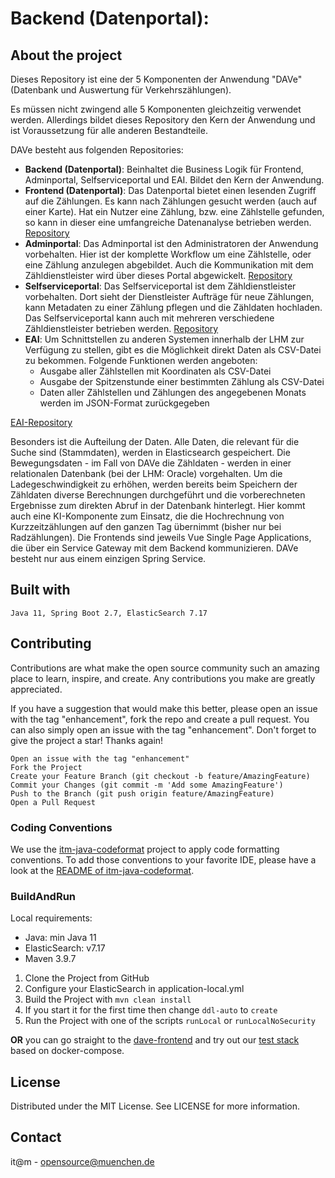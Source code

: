 # Backend (Datenportal):

## About the project

Dieses Repository ist eine der 5 Komponenten der Anwendung "DAVe" (Datenbank und Auswertung für Verkehrszählungen).

Es müssen nicht zwingend alle 5 Komponenten gleichzeitig verwendet werden. Allerdings bildet dieses Repository den Kern der Anwendung und ist Voraussetzung für alle anderen Bestandteile.

DAVe besteht aus folgenden Repositories:

* **Backend (Datenportal)**: Beinhaltet die Business Logik für Frontend, Adminportal, Selfserviceportal und EAI. Bildet den Kern der Anwendung.
* **Frontend (Datenportal)**: Das Datenportal bietet einen lesenden Zugriff auf die Zählungen. Es kann nach Zählungen gesucht werden (auch auf einer Karte). Hat ein Nutzer eine Zählung, bzw. eine Zählstelle gefunden, so kann in dieser eine umfangreiche Datenanalyse betrieben werden. [Repository](https://github.com/it-at-m/dave-frontend)
* **Adminportal**: Das Adminportal ist den Administratoren der Anwendung vorbehalten. Hier ist der komplette Workflow um eine Zählstelle, oder eine Zählung anzulegen abgebildet. Auch die Kommunikation mit dem Zähldienstleister wird über dieses Portal abgewickelt. [Repository](https://github.com/it-at-m/dave-admin-portal)
* **Selfserviceportal**: Das Selfserviceportal ist dem Zähldienstleister vorbehalten. Dort sieht der Dienstleister Aufträge für neue Zählungen, kann Metadaten zu einer Zählung pflegen und die Zähldaten hochladen. Das Selfserviceportal kann auch mit mehreren verschiedene Zähldienstleister betrieben werden. [Repository](https://github.com/it-at-m/dave-selfservice-portal)
* **EAI**: Um Schnittstellen zu anderen Systemen innerhalb der LHM zur Verfügung zu stellen, gibt es die Möglichkeit direkt Daten als CSV-Datei zu bekommen. Folgende Funktionen werden angeboten:
	* Ausgabe aller Zählstellen mit Koordinaten als CSV-Datei
	* Ausgabe der Spitzenstunde einer bestimmten Zählung als CSV-Datei
	* Daten aller Zählstellen und Zählungen des angegebenen Monats werden im JSON-Format zurückgegeben

[EAI-Repository](https://github.com/it-at-m/dave-eai)

Besonders ist die Aufteilung der Daten. Alle Daten, die relevant für die Suche sind (Stammdaten), werden in Elasticsearch gespeichert. Die Bewegungsdaten - im Fall von DAVe die Zähldaten - werden in einer relationalen Datenbank (bei der LHM: Oracle) vorgehalten. Um die Ladegeschwindigkeit zu erhöhen, werden bereits beim Speichern der Zähldaten diverse Berechnungen durchgeführt und die vorberechneten Ergebnisse zum direkten Abruf in der Datenbank hinterlegt. Hier kommt auch eine KI-Komponente zum Einsatz, die die Hochrechnung von Kurzzeitzählungen auf den ganzen Tag übernimmt (bisher nur bei Radzählungen).
Die Frontends sind jeweils Vue Single Page Applications, die über ein Service Gateway mit dem Backend kommunizieren. DAVe besteht nur aus einem einzigen Spring Service.


## Built with
    Java 11, Spring Boot 2.7, ElasticSearch 7.17

## Contributing

Contributions are what make the open source community such an amazing place to learn, inspire, and create. Any contributions you make are greatly appreciated.

If you have a suggestion that would make this better, please open an issue with the tag "enhancement", fork the repo and create a pull request. You can also simply open an issue with the tag "enhancement". Don't forget to give the project a star! Thanks again!

    Open an issue with the tag "enhancement"
    Fork the Project
    Create your Feature Branch (git checkout -b feature/AmazingFeature)
    Commit your Changes (git commit -m 'Add some AmazingFeature')
    Push to the Branch (git push origin feature/AmazingFeature)
    Open a Pull Request

### Coding Conventions

We use the [itm-java-codeformat](https://github.com/it-at-m/itm-java-codeformat) project to apply code formatting conventions.
To add those conventions to your favorite IDE, please have a look at the [README of itm-java-codeformat](https://github.com/it-at-m/itm-java-codeformat#verwendung).

### BuildAndRun
Local requirements:
- Java: min Java 11
- ElasticSearch: v7.17
- Maven 3.9.7

1. Clone the Project from GitHub
2. Configure your ElasticSearch in application-local.yml
3. Build the Project with ```mvn clean install```
4. If you start it for the first time then change ```ddl-auto``` to ```create```
5. Run the Project with one of the scripts ```runLocal``` or ```runLocalNoSecurity```

**OR** you can go straight to the [dave-frontend](https://github.com/it-at-m/dave-frontend/) and try out our [test stack](https://github.com/it-at-m/dave-frontend/tree/opensource/docker-compose2/stack) based on docker-compose.  

## License

Distributed under the MIT License. See LICENSE for more information.
## Contact

it@m - opensource@muenchen.de

